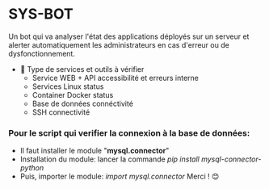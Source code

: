 # SYS-BOT
Un bot qui va analyser l'état des applications déployés sur un serveur et alerter automatiquement les administrateurs en cas d'erreur ou de dysfonctionnement.

- 🔧 Type de services et outils à vérifier 
  - Service WEB + API accessibilité et erreurs interne
  - Services Linux status
  - Container Docker status
  - Base de données connéctivité
  - SSH connectivité

### Pour le script qui verifier la connexion à la base de données:
  * Il faut installer le module "**mysql.connector**"
  * Installation du module: lancer la commande *pip install mysql-connector-python*
  * Puis, importer le module: *import mysql.connector*
    Merci ! 😊